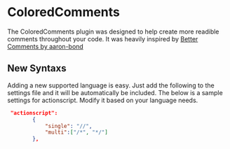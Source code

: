 # ColoredComments
The ColoredComments plugin was designed to help create more readible comments throughout your code. It was heavily inspired by [Better Comments by aaron-bond
](https://github.com/aaron-bond/better-comments)

## New Syntaxs
Adding a new supported language is easy. Just add the following to the settings file and it will be automatically be included. The below is a sample settings for actionscript. Modify it based on your language needs.

```json
 "actionscript":
        {
            "single": "//",
            "multi":["/*", "*/"]
        },
```
